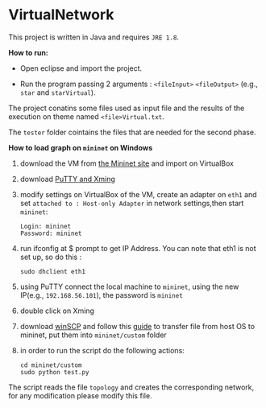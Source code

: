 # VirtualNetwork

This project is written in Java and requires `JRE 1.8`. 


**How to run:**
- Open eclipse and import the project.

- Run the program passing 2 arguments : `<fileInput>` `<fileOutput>` (e.g., `star` and `starVirtual`).

The project conatins some files used as input file and the results of the execution on theme named `<file>Virtual.txt`.

The `tester` folder cointains the files that are needed for the second phase.


**How to load graph on `mininet` on Windows**

1. download the VM from [the Mininet site](http://mininet.org/) and import on VirtualBox

2. download [PuTTY and Xming](https://github.com/mininet/openflow-tutorial/wiki/Installing-Required-Software)

3. modify settings on VirtualBox of the VM, create an adapter on `eth1` and  set `attached to : Host-only Adapter` in network settings,then start `mininet`:

	```
	Login: mininet
	Password: mininet
	```

4. run ifconfig at $ prompt to get IP Address. You can note that eth1 is not set up, so do this :

	```
	sudo dhclient eth1
	```

5. using PuTTY connect the local machine to `mininet`, using the new IP(e.g., `192.168.56.101`), the password is `mininet`

6. double click on Xming 

7. download [winSCP](https://winscp.net/eng/download.php) and follow this [guide](http://sandeshshrestha.blogspot.it/2015/01/transfer-files-between-host-os-and.html) to transfer file from host OS to mininet, put them into `mininet/custom` folder

8. in order to run the script do the following actions:

  	```
	cd mininet/custom
	sudo python test.py
	  ```
	  
The script reads the file `topology` and creates the corresponding network, for any modification please modify this file.
